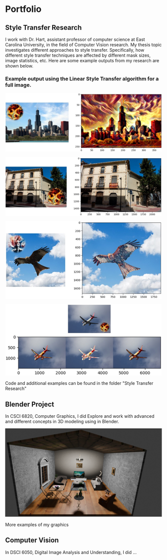 # Portfolio

## Style Transfer Research

I work with Dr. Hart, assistant professor of computer science at East Carolina University, in the field of Computer Vision research. My thesis topic investigates different approaches to style transfer. Specifically, how different style transfer techniques are affected by different mask sizes, image statistics, etc. Here are some example outputs from my research are shown below.

### Example output using the Linear Style Transfer algorithm for a full image.
![figure 1](<1. Blended.jpg>)


![figure 2: Example output using the Linear Style Transfer algorithm for a full image, followed by masking.](<2. Blended.jpg>)


![figure 3: Example output using a Partial Convolution algorithm for style transfer.](<4. Blended.jpg>)


![figure 4: Comparison  of multiple techniques.](<5. Blended.jpg>)


Code and additional examples can be found in the folder "Style Transfer Research"


## Blender Project

In CSCI 6820, Computer Graphics, I did Explore and work with advanced  and different concepts in 3D modeling using in Blender.


![figure 1: Exploring advanced concepts in 3D modeling using in Blender](<Hadi Seyed - Final Project - CG.png>)


More examples of my graphics


## Computer Vision

In DSCI 6050, Digital Image Analysis and Understanding, I did ...